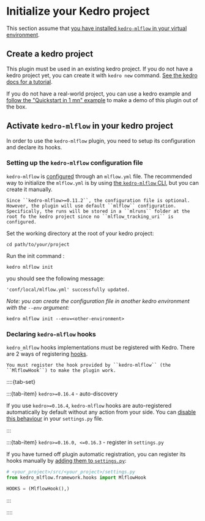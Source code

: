# Initialize your Kedro project

This section assume that [you have installed `kedro-mlflow` in your virtual environment](./01_installation.md).

## Create a kedro project

This plugin must be used in an existing kedro project. If you do not have a kedro project yet, you can create it with ``kedro new`` command. [See the kedro docs for a tutorial](https://kedro.readthedocs.io/en/latest/get_started/new_project.html).

If you do not have a real-world project, you can use a kedro example and [follow the "Quickstart in 1 mn" example](../03_quickstart/01_example_project.md) to make a demo of this plugin out of the box.

## Activate `kedro-mlflow` in your kedro project

In order to use the ``kedro-mlflow`` plugin, you need to setup its configuration and declare its hooks.

### Setting up the ``kedro-mlflow`` configuration file


``kedro-mlflow`` is [configured](../30_python_objects/05_Configuration.md) through an ``mlflow.yml`` file. The recommended way to initialize the `mlflow.yml` is by using [the ``kedro-mlflow`` CLI](../30_python_objects/04_CLI.md), but you can create it manually.

```{note}
Since ``kedro-mlflow>=0.11.2``, the configuration file is optional. However, the plugin will use default ``mlflow`` configuration. Specifically, the runs will be stored in a ``mlruns`` folder at the root fo the kedro project since no ``mlflow_tracking_uri`` is configured.
```

Set the working directory at the root of your kedro project:

```console
cd path/to/your/project
```

Run the init command :

```console
kedro mlflow init
```

you should see the following message:

```console
'conf/local/mlflow.yml' successfully updated.
```

*Note: you can create the configuration file in another kedro environment with the `--env` argument:*

```console
kedro mlflow init --env=<other-environment>
```

### Declaring ``kedro-mlflow`` hooks

``kedro_mlflow`` hooks implementations must be registered with Kedro. There are 2 ways of registering [hooks](https://kedro.readthedocs.io/en/latest/hooks/introduction.html).

```{important}
You must register the hook provided by ``kedro-mlflow`` (the ``MlflowHook``) to make the plugin work.
```

::::{tab-set}

:::{tab-item} `kedro>=0.16.4` - auto-discovery

If you use `kedro>=0.16.4`, `kedro-mlflow` hooks are auto-registered automatically by default without any action from your side. You can [disable this behaviour](https://kedro.readthedocs.io/en/latest/hooks/introduction.html#disable-auto-registered-plugins-hooks) in your `settings.py` file.

:::

:::{tab-item} `kedro>=0.16.0, <=0.16.3` - register in ``settings.py``

If you have turned off plugin automatic registration, you can register its hooks manually by [adding them to ``settings.py``](https://kedro.readthedocs.io/en/latest/hooks/introduction.html#registering-your-hook-implementations-with-kedro):

```python
# <your_project>/src/<your_project>/settings.py
from kedro_mlflow.framework.hooks import MlflowHook

HOOKS = (MlflowHook(),)
```

:::

::::
